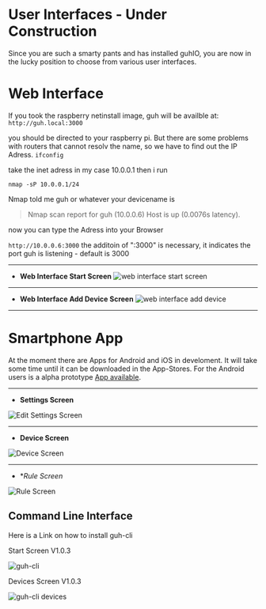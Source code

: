 # User Interfaces - Under Construction

Since you are such a smarty pants and has installed guhIO, you are now in the lucky position to choose from various user interfaces.

# Web Interface

If you took the raspberry netinstall image, guh will be availble at:
`http://guh.local:3000`

you should be directed to your raspberry pi.
But there are some problems with routers that cannot resolv the name, so we have to find out the IP Adress.
`ifconfig`

take the inet adress in my case 10.0.0.1
then i run

`nmap -sP 10.0.0.1/24`

Nmap told me guh or whatever your devicename is

> Nmap scan report for guh (10.0.0.6)
> Host is up (0.0076s latency).

now you can type the Adress into your Browser


`http://10.0.0.6:3000`
the additoin of ":3000" is necessary, it indicates the port guh is listening - default is 3000

***

* **Web Interface Start Screen**
![web interface start screen](https://cloud.githubusercontent.com/assets/5207214/8827351/87b17bd4-308c-11e5-96df-43ba3681fc6c.png)

***

* **Web Interface Add Device Screen**
![web interface add device](https://cloud.githubusercontent.com/assets/5207214/8827355/8bec6326-308c-11e5-80e3-83fdef2a2899.png)

***



# Smartphone App

At the moment there are Apps for Android and iOS in develoment. It will take some time until it can be downloaded in the App-Stores. For the Android users is a alpha prototype [App available](https://guh.guru/downloads/mobileapp/guh-mobile_0.1.0_android-debug.apk).

***

* **Settings Screen**

![Edit Settings Screen](https://cloud.githubusercontent.com/assets/5207214/8828811/51dc1bec-3094-11e5-8805-b2be415ece97.png)

***

* **Device Screen**

![Device Screen](https://cloud.githubusercontent.com/assets/5207214/8829159/720dbf0a-3095-11e5-9b80-6c6c9c05dc1a.png)

***

* **Rule Screen*

![Rule Screen](https://cloud.githubusercontent.com/assets/5207214/8828873/956c125e-3094-11e5-8970-221f0d8bef89.png)

## Command Line Interface

Here is a Link on how to install guh-cli


Start Screen V1.0.3

![guh-cli ](https://cloud.githubusercontent.com/assets/5207214/8826753/fbd254ec-3088-11e5-9e07-10c3a276de39.png)

Devices Screen V1.0.3

![guh-cli devices](https://cloud.githubusercontent.com/assets/5207214/8826760/0cfab5b6-3089-11e5-9012-df0aad571f08.png)
